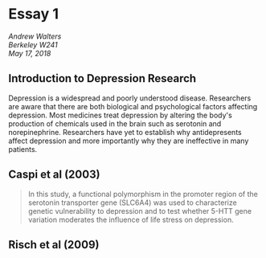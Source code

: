 # Essay 1

*Andrew Walters  
Berkeley W241  
May 17, 2018*

## Introduction to Depression Research

Depression is a widespread and poorly understood disease.
Researchers are aware that there are both biological and psychological factors affecting depression.
Most medicines treat depression by altering the body's production of chemicals used in the brain such as serotonin and norepinephrine.
Researchers have yet to establish why antidepresents affect depression and more importantly why they are ineffective in many patients.

## Caspi et al (2003)

> In this study, a functional polymorphism in the promoter region of the serotonin transporter gene (SLC6A4) was used to characterize genetic vulnerability to depression and to test whether 5-HTT gene variation moderates the influence of life stress on depression.



## Risch et al (2009)
